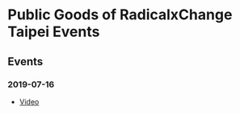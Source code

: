 # Public Goods of RadicalxChange Taipei Events


## Events

### 2019-07-16

- [Video](https://www.youtube.com/watch?v=6S5j35Y9AzQ)